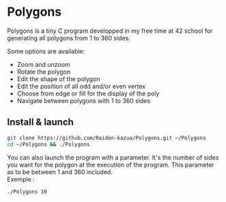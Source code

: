 # Polygons

Polygons is a tiny C program developped in my free time at 42 school for generating all polygons from 1 to 360 sides.

Some options are available:
* Zoom and unzoom
* Rotate the polygon
* Edit the shape of the polygon
* Edit the position of all odd and/or even vertex
* Choose from edge or fill for the display of the poly
* Navigate between polygons with 1 to 360 sides

## Install & launch
```bash
git clone https://github.com/Raiden-kazua/Polygons.git ~/Polygons
cd ~/Polygons && ./Polygons
```
You can also launch the program with a parameter. It's the number of sides you want for the polygon at the execution of the program. This parameter as to be between 1 and 360 included.<br />
Exemple :
```bash
./Polygons 10
```
